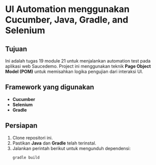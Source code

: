 # UI Automation menggunakan Cucumber, Java, Gradle, and Selenium

## Tujuan

Ini adalah tugas 19 module 21 untuk menjalankan automation test pada aplikasi web Saucedemo. Project ini menggunakan teknik **Page Object Model (POM)** untuk memisahkan logika pengujian dari interaksi UI.

## Framework yang digunakan

- **Cucumber**
- **Selenium**
- **Gradle**

## Persiapan

1. Clone repositori ini.
2. Pastikan **Java** dan **Gradle** telah terinstal.
3. Jalankan perintah berikut untuk mengunduh dependensi:
   ```bash
   gradle build